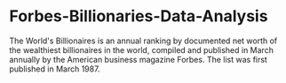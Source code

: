 # Forbes-Billionaries-Data-Analysis
The World's Billionaires is an annual ranking by documented net worth of the wealthiest billionaires in the world, compiled and published in March annually by the American business magazine Forbes. The list was first published in March 1987.
